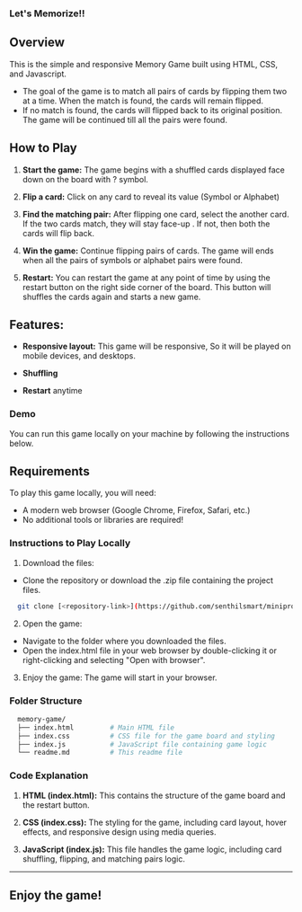 ### Let's Memorize!!

## Overview

  This is the simple and responsive Memory Game built using HTML, CSS, and Javascript. 
  - The goal of the game is to match all pairs of cards by flipping them two at a time. When the match is found, the cards will remain flipped. 
  - If no match is found, the cards will flipped back to its original position. The game will be continued till all the pairs were found.

## How to Play

  1. <b>Start the game:</b> The game begins with a shuffled cards displayed face down on the board with ? symbol.

  2. <b>Flip a card:</b> Click on any card to reveal its value (Symbol or Alphabet)

  3. <b>Find the matching pair:</b> After flipping one card, select the another card. If the two cards match, they will stay face-up . If not, then both the cards will flip back.

  4. <b>Win the game:</b> Continue flipping pairs of cards. The game will ends when all the pairs of symbols or alphabet pairs were found.

  5. <b>Restart:</b> You can restart the game at any point of time by using the restart button on the right side corner of the board. This button will shuffles the cards again and starts a new game.

## Features:

  * <b>Responsive layout:</b> This game will be responsive, So it will be played on mobile devices, and desktops.

  * <b>Shuffling</b>

  * <b>Restart</b> anytime

### Demo
You can run this game locally on your machine by following the instructions below.

## Requirements

To play this game locally, you will need:

  *  A modern web browser (Google Chrome, Firefox, Safari, etc.)
  *  No additional tools or libraries are required!

### Instructions to Play Locally
1. Download the files:

  - Clone the repository or download the .zip file containing the project files.
    
  ```bash
    git clone [<repository-link>](https://github.com/senthilsmart/miniproject-memory-game) 
  ```

2. Open the game:

  * Navigate to the folder where you downloaded the files.
  * Open the index.html file in your web browser by double-clicking it or right-clicking and selecting "Open with browser".
3. Enjoy the game: The game will start in your browser.

### Folder Structure

```graphql
  memory-game/
  ├── index.html         # Main HTML file
  ├── index.css          # CSS file for the game board and styling
  ├── index.js           # JavaScript file containing game logic
  └── readme.md          # This readme file
```

### Code Explanation

1. <b>HTML (index.html):</b> This contains the structure of the game board and the restart button.
</n>

2. <b>CSS (index.css):</b> The styling for the game, including card layout, hover effects, and responsive design using media queries.
</n>

3. <b>JavaScript (index.js):</b> This file handles the game logic, including card shuffling, flipping, and matching pairs logic.

_____________________________________________________


## Enjoy the game!
